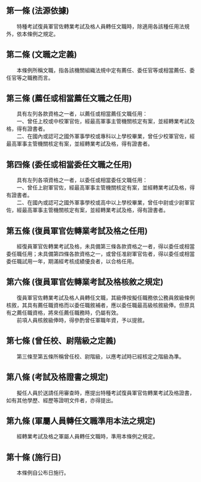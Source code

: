第一條 (法源依據)
-----------------
　　特種考試復員軍官佐轉業考試及格人員轉任文職時，除適用各該種任用法規外，依本條例之規定。  


第二條 (文職之定義)
-------------------
　　本條例所稱文職，指各該機關組織法規中定有薦任、委任官等或相當薦任、委任官等之職務而言。  


第三條 (薦任或相當薦任文職之任用)
---------------------------------
　　具有左列各款資格之一者，以薦任或相當薦任文職任用：  
　　一、曾任上校或中校軍官佐，經最高軍事主管機關核定有案，並經轉業考試及格，得有證書者。  
　　二、在國內或認可之國外軍事學校或專科以上學校畢業，曾任少校軍官佐，經最高軍事主管機關核定有案，並經轉業考試及格，得有證書者。  


第四條 (委任或相當委任文職之任用)
---------------------------------
　　具有左列各項資格之一者，以委任或相當委任文職任用：  
　　一、曾任上尉軍官佐，經最高軍事主管機關核定有案，並經轉業考試及格，得有證書者。  
　　二、在國內或認可之國外軍事學校或高中以上學校畢業，曾任中尉或少尉軍官佐，經最高軍事主管機關核定有案，並經轉業考試及格，得有證書者。  


第五條 (復員軍官佐轉業考試及格之任用)
-------------------------------------
　　經復員軍官佐轉業考試及格，未具備第三條各款資格之一者，得以委任或相當委任職任用；未具備第四條各款資格之一，或曾任准尉軍官佐者，得以委任或相當委任職試用一年，期滿經考核成績優良者，以合格任用。  


第六條 (復員軍官佐轉業考試及格核敘之規定)
-----------------------------------------
　　復員軍官佐轉業考試及格人員轉任文職，其級俸按擬任職務依公務員敘級條例核敘，其具有薦任職資格而以委任職敘補者，應以委任職最高級核敘級俸。但原具有之薦任職資格，將來任薦任職務時，仍屬有效。  
　　前項人員核敘級俸時，得參酌曾任軍職年資，予以提敘。  


第七條 (曾任校、尉階級之定義)
-----------------------------
　　第三條至第五條所稱曾任校、尉階級，以應考試時已經核定之階級為準。  


第八條 (考試及格證書之規定)
---------------------------
　　擬任人員於送請任用審查時，應提出特種考試復員軍官佐轉業考試及格證書，如有其他學歷、經歷等證明文件者，亦得提出。  


第九條 (軍屬人員轉任文職準用本法之規定)
---------------------------------------
　　經轉業考試及格之軍屬人員轉任文職時，準用本條例之規定。  


第十條 (施行日)
---------------
　　本條例自公布日施行。